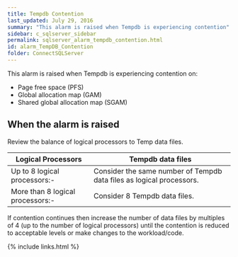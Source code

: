 ```yaml
---
title: ﻿Tempdb Contention
last_updated: July 29, 2016
summary: "This alarm is raised when Tempdb is experiencing contention"
sidebar: c_sqlserver_sidebar
permalink: sqlserver_alarm_tempdb_contention.html
id: alarm_TempDB_Contention
folder: ConnectSQLServer
---
```




This alarm is raised when Tempdb is experiencing contention on:

* Page free space (PFS)
* Global allocation map (GAM)
* Shared global allocation map (SGAM)

## When the alarm is raised

Review the balance of logical processors to Temp data files.

Logical Processors | Tempdb data files
-------------------|------------------
Up to 8 logical processors:- | Consider the same number of Tempdb data files as logical processors.
More than 8 logical processors:- | Consider 8 Tempdb data files.

If contention continues then increase the number of data files by multiples of 4 (up to the number of logical processors) until the contention is reduced to acceptable levels or make changes to the workload/code.

{% include links.html %}
